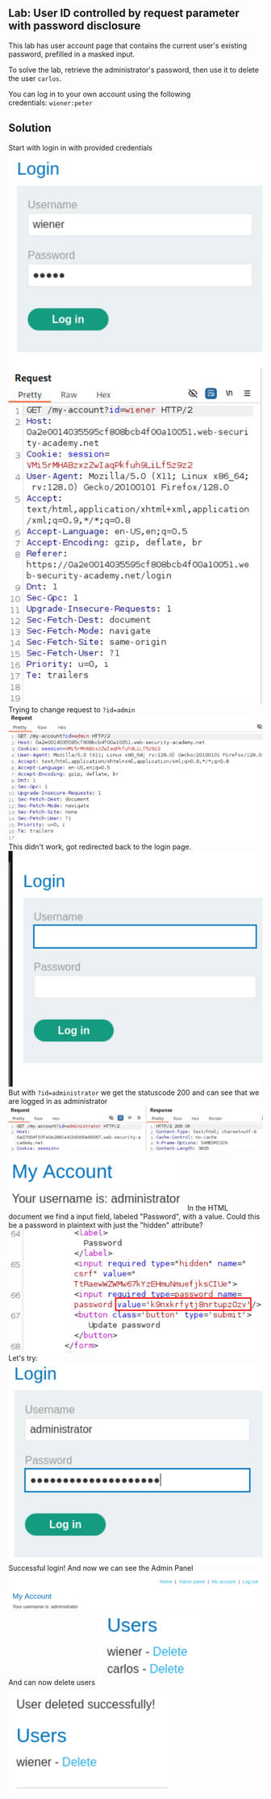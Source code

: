 ## Lab: User ID controlled by request parameter with password disclosure
This lab has user account page that contains the current user's existing password, prefilled in a masked input.

To solve the lab, retrieve the administrator's password, then use it to delete the user `carlos`.

You can log in to your own account using the following credentials: `wiener:peter`

## Solution
Start with login in with provided credentials
![](../img/Lab_5_Login.png)
![](../img/Lab_5_Login_Account_Request.png)
Trying to change request to ```?id=admin```
![](../img/Lab_5_Try_Admin.png)
This didn't work, got redirected back to the login page.
![](../img/Lab_5_Login_Page.png)
But with ```?id=administrator``` we get the statuscode 200 and can see that we are logged in as administrator
![](../img/Lab_5_Query_Administrator.png)
![](../img/Lab_5_Administrator_Access.png)
In the HTML document we find a input field, labeled "Password", with a value. Could this be a password in plaintext with just the "hidden" attribute?
![](../img/Lab_5_HTML_Value.png)
Let's try:
![](../img/Lab_5_Administrator_Login.png)
Successful login!
And now we can see the Admin Panel
![](../img/Lab_5_Administrator_Account_Page.png)And can now delete users
![](../img/Lab_5_Admin_Panel.png)
![](../img/Lab_5_Successfully_Deleted_User.png)